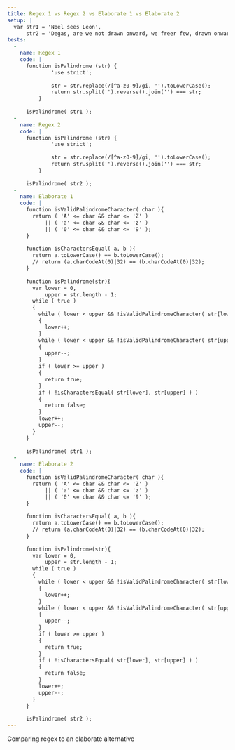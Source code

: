 ```yaml
---
title: Regex 1 vs Regex 2 vs Elaborate 1 vs Elaborate 2
setup: |
  var str1 = 'Noel sees Leon',
      str2 = 'Degas, are we not drawn onward, we freer few, drawn onward to new eras aged?';
tests:
  -
    name: Regex 1
    code: |
      function isPalindrome (str) {
              'use strict';
      
              str = str.replace(/[^a-z0-9]/gi, '').toLowerCase();
              return str.split('').reverse().join('') === str;
          }
      
      isPalindrome( str1 );
  -
    name: Regex 2
    code: |
      function isPalindrome (str) {
              'use strict';
      
              str = str.replace(/[^a-z0-9]/gi, '').toLowerCase();
              return str.split('').reverse().join('') === str;
          }
      
      isPalindrome( str2 );
  -
    name: Elaborate 1
    code: |
      function isValidPalindromeCharacter( char ){
        return ( 'A' <= char && char <= 'Z' )
            || ( 'a' <= char && char <= 'z' )
            || ( '0' <= char && char <= '9' );
      }
      
      function isCharactersEqual( a, b ){
        return a.toLowerCase() == b.toLowerCase();
        // return (a.charCodeAt(0)|32) == (b.charCodeAt(0)|32);
      }
      
      function isPalindrome(str){
        var lower = 0,
            upper = str.length - 1;
        while ( true )
        {
          while ( lower < upper && !isValidPalindromeCharacter( str[lower] ) )
          {
            lower++;
          }
          while ( lower < upper && !isValidPalindromeCharacter( str[upper] ) )
          {
            upper--;
          }
          if ( lower >= upper )
          {
            return true;
          }
          if ( !isCharactersEqual( str[lower], str[upper] ) )
          {
            return false;
          }
          lower++;
          upper--;
        }
      }
      
      isPalindrome( str1 );
  -
    name: Elaborate 2
    code: |
      function isValidPalindromeCharacter( char ){
        return ( 'A' <= char && char <= 'Z' )
            || ( 'a' <= char && char <= 'z' )
            || ( '0' <= char && char <= '9' );
      }
      
      function isCharactersEqual( a, b ){
        return a.toLowerCase() == b.toLowerCase();
        // return (a.charCodeAt(0)|32) == (b.charCodeAt(0)|32);
      }
      
      function isPalindrome(str){
        var lower = 0,
            upper = str.length - 1;
        while ( true )
        {
          while ( lower < upper && !isValidPalindromeCharacter( str[lower] ) )
          {
            lower++;
          }
          while ( lower < upper && !isValidPalindromeCharacter( str[upper] ) )
          {
            upper--;
          }
          if ( lower >= upper )
          {
            return true;
          }
          if ( !isCharactersEqual( str[lower], str[upper] ) )
          {
            return false;
          }
          lower++;
          upper--;
        }
      }
      
      isPalindrome( str2 );
---
```

Comparing regex to an elaborate alternative
